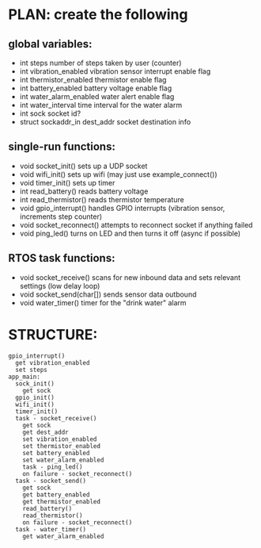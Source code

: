 # PLAN: create the following

## global variables:
* int steps                     number of steps taken by user (counter)
* int vibration_enabled         vibration sensor interrupt enable flag
* int thermistor_enabled        thermistor enable flag
* int battery_enabled           battery voltage enable flag
* int water_alarm_enabled       water alert enable flag
* int water_interval            time interval for the water alarm
* int sock                      socket id?
* struct sockaddr_in dest_addr  socket destination info

## single-run functions:
* void socket_init()            sets up a UDP socket
* void wifi_init()              sets up wifi (may just use example_connect())
* void timer_init()             sets up timer
* int read_battery()            reads battery voltage
* int read_thermistor()         reads thermistor temperature
* void gpio_interrupt()         handles GPIO interrupts (vibration sensor, increments step counter)
* void socket_reconnect()       attempts to reconnect socket if anything failed
* void ping_led()               turns on LED and then turns it off (async if possible)

## RTOS task functions:
* void socket_receive()         scans for new inbound data and sets relevant settings (low delay loop)
* void socket_send(char[])       sends sensor data outbound
* void water_timer()            timer for the "drink water" alarm

# STRUCTURE:

```
gpio_interrupt()
  get vibration_enabled
  set steps
app_main:
  sock_init()
    get sock
  gpio_init()
  wifi_init()
  timer_init()
  task - socket_receive()
    get sock
    get dest_addr
    set vibration_enabled
    set thermistor_enabled
    set battery_enabled
    set water_alarm_enabled
    task - ping_led()
    on failure - socket_reconnect()
  task - socket_send()
    get sock
    get battery_enabled
    get thermistor_enabled
    read_battery()
    read_thermistor()
    on failure - socket_reconnect()
  task - water_timer()
    get water_alarm_enabled
```
